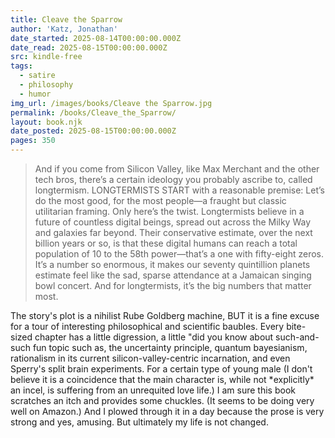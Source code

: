```yaml
---
title: Cleave the Sparrow
author: 'Katz, Jonathan'
date_started: 2025-08-14T00:00:00.000Z
date_read: 2025-08-15T00:00:00.000Z
src: kindle-free
tags:
  - satire
  - philosophy
  - humor
img_url: /images/books/Cleave the Sparrow.jpg
permalink: /books/Cleave_the_Sparrow/
layout: book.njk
date_posted: 2025-08-15T00:00:00.000Z
pages: 350
---
```

<blockquote> And if you come from Silicon Valley, like Max Merchant and the other tech bros, there’s a certain ideology you probably ascribe to, called longtermism. LONGTERMISTS START with a reasonable premise: Let’s do the most good, for the most people—a fraught but classic utilitarian framing. Only here’s the twist. Longtermists believe in a future of countless digital beings, spread out across the Milky Way and galaxies far beyond. Their conservative estimate, over the next billion years or so, is that these digital humans can reach a total population of 10 to the 58th power—that’s a one with fifty-eight zeros. It’s a number so enormous, it makes our seventy quintillion planets estimate feel like the sad, sparse attendance at a Jamaican singing bowl concert. And for longtermists, it’s the big numbers that matter most.
</blockquote>
The story's plot is a nihilist Rube Goldberg machine, BUT it is a fine excuse for a tour of interesting philosophical and scientific baubles.  Every bite-sized chapter has a little digression, a little "did you know about such-and-such fun topic such as, the uncertainty principle, quantum bayesianism, rationalism in its current silicon-valley-centric incarnation, and even Sperry's split brain experiments. 
For a certain type of young male (I don't believe it is a coincidence that the main character is, while not *explicitly* an incel, is suffering from an unrequited love life.) I am sure this book scratches an itch and provides some chuckles. (It seems to be doing very well on Amazon.) And I plowed through it in a day because the prose is very strong and yes, amusing. But ultimately my life is not changed. 

<!--
* <span meta="69@2025-08-15T13:23:27.113Z"></span> And if you come from Silicon Valley, like Max Merchant and the other tech bros, there’s a certain ideology you probably ascribe to, called longtermism. LONGTERMISTS START with a reasonable premise: Let’s do the most good, for the most people—a fraught but classic utilitarian framing. Only here’s the twist. Longtermists believe in a future of countless digital beings, spread out across the Milky Way and galaxies far beyond. Their conservative estimate, over the next billion years or so, is that these digital humans can reach a total population of 10 to the 58th power—that’s a one with fifty-eight zeros. It’s a number so enormous, it makes our seventy quintillion planets estimate feel like the sad, sparse attendance at a Jamaican singing bowl concert. And for longtermists, it’s the big numbers that matter most.

Katz, Jonathan. Cleave the Sparrow (p. 234). (Function). Kindle Edition. 

* <span meta="47.3@2025-08-15T23:20:02.634Z"></span> (a big part whats interesting in this is that it is mostly about her entertaining others and how others reciprocate.)“I was amused that he’d gone to all the trouble of learning Tadanobu’s style, and from then on he had only to recite this poem and I’d go out and talk to him. ‘I’m deeply obliged to the Secretary Captain for this,’ he’d say. ‘I should bow and pray in his direction.’ If I was in my apartment and decided to put him off by sending a message saying I was attending on Her Majesty, he only needed to start on the poem and I’d confess I was actually there. Her Majesty laughed when I told her all this.”
-->
